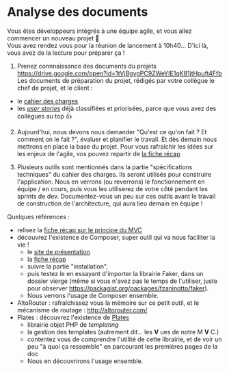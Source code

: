 # Analyse des documents

Vous êtes développeurs intégrés à une équipe agile, et vous allez commencer un nouveau projet :tada:  
Vous avez rendez vous pour la réunion de lancement à 10h40... D'ici là, vous avez de la lecture pour préparer ça !

1. Prenez connnaissance des documents du projets https://drive.google.com/open?id=1tVjBgygPC9ZWeYIE1qK81jtHpuft4Ffb
Les documents de préparation du projet, rédigés par votre collègue le chef de projet, et le client :
- le [cahier des charges](https://drive.google.com/open?id=1ep81n_F4mcerg2xtQpDp2EgSIpghRDyHnuLxbhGqvy4)
- les [_user stories_](https://drive.google.com/open?id=1F8uYTXea1taSZJgdV5izJ_8N6CAH2liOEoZcEOif87w) déjà classifiées et priorisées, parce que vous avez des collègues au top :+1:

2. Aujourd'hui, nous devons nous demander "Qu'est ce qu'on fait ? Et comment on le fait ?", évaluer et planifier le travail. Et dès demain nous mettrons en place la base du projet.
Pour vous rafraîchir les idées sur les enjeux de l'agile, vos pouvez repartir de [la fiche récap](https://github.com/O-clock-Alumnis/fiches-recap/blob/master/gestion-projet/methodes-agile.md)

3. Plusieurs outils sont mentionnés dans la partie "spécifications techniques" du cahier des charges. Ils seront utilisés pour construire l'application. Nous en verrons (ou reverrons) le fonctionnement en équipe / en cours, puis vous les utiliserez de votre côté pendant les sprints de dev. Documentez-vous un peu sur ces outils avant le travail de construction de l'architecture, qui aura lieu demain en équipe !

Quelques références :
- relisez la [fiche récap sur le principe du MVC](https://github.com/O-clock-Alumnis/fiches-recap/blob/master/gestion-projet/modele-vue-controller.md)
- découvrez l'existence de Composer, super outil qui va nous faciliter la vie !
  - le [site de présentation](https://getcomposer.org)
  - la [fiche récap](https://github.com/O-clock-Alumnis/fiches-recap/blob/master/php/composer.md)    
  - suivre la partie "installation",  
  - puis testez le en essayant d'importer la librairie Faker, dans un dossier vierge (même si vous n'avez pas le temps de l'utiliser, juste pour observer https://packagist.org/packages/fzaninotto/faker).  
  - Nous verrons l'usage de Composer ensemble.
- AltoRouter : rafraîchissez vous la mémoire sur ce petit outil, et le mécanisme de routage : http://altorouter.com/
- Plates : découvrez l'existence de [Plates](http://platesphp.com/)
  - librairie objet PHP de _templating_
  - la gestion des templates (autrement dit... les **V** ues de notre M **V** C.)    
  - contentez vous de comprendre l'utilité de cette librairie, et de voir un peu "à quoi ça ressemble" en parcourant les premières pages de la doc
  - Nous en découvrirons l'usage ensemble.
